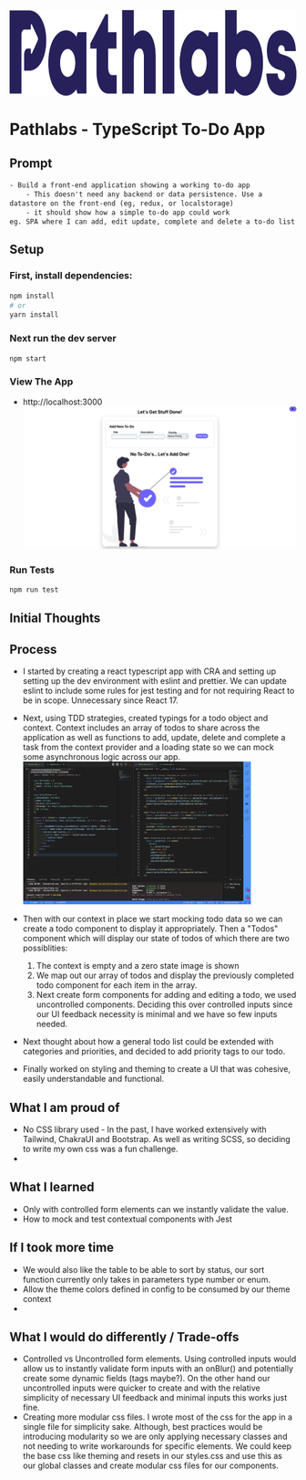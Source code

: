 <img src="./.github/images/pathlabs.png" height="150px" alt='logo'></img>

# Pathlabs - TypeScript To-Do App

## Prompt

```
- Build a front-end application showing a working to-do app
    - This doesn't need any backend or data persistence. Use a datastore on the front-end (eg, redux, or localstorage)
    - it should show how a simple to-do app could work
eg. SPA where I can add, edit update, complete and delete a to-do list
```

## Setup

### First, install dependencies:

```bash
npm install
# or
yarn install
```

### Next run the dev server

```bash
npm start
```

### View The App

- http://localhost:3000  
  <img src="./.github/images/pathlabtodoimg.png" height="250px" alt='app preview'></img>

### Run Tests

```bash
npm run test
```

## Initial Thoughts

## Process

- I started by creating a react typescript app with CRA and setting up setting up the dev environment with eslint and prettier. We can update eslint to include some rules for jest testing and for not requiring React to be in scope. Unnecessary since React 17.

- Next, using TDD strategies, created typings for a todo object and context. Context includes an array of todos to share across the application as well as functions to add, update, delete and complete a task from the context provider and a loading state so we can mock some asynchronous logic across our app.  
  <img src="./.github/images/tdd.png" height="250px" alt='Tdd setup'></img>

- Then with our context in place we start mocking todo data so we can create a todo component to display it appropriately. Then a "Todos" component which will display our state of todos of which there are two possiblities:
  1. The context is empty and a zero state image is shown
  2. We map out our array of todos and display the previously completed todo
     component for each item in the array.
  3. Next create form components for adding and editing a todo, we used uncontrolled components. Deciding this over controlled inputs since our UI feedback necessity is minimal and we have so few inputs needed.
- Next thought about how a general todo list could be extended with categories and priorities, and decided to add priority tags to our todo.
- Finally worked on styling and theming to create a UI that was cohesive, easily understandable and functional.

## What I am proud of

- No CSS library used - In the past, I have worked extensively with Tailwind, ChakraUI and Bootstrap. As well as writing SCSS, so deciding to write my own css was a fun challenge.
-

## What I learned

- Only with controlled form elements can we instantly validate the value.
- How to mock and test contextual components with Jest

## If I took more time

- We would also like the table to be able to sort by status, our sort function currently only takes in parameters type number or enum.
- Allow the theme colors defined in config to be consumed by our theme context
-

## What I would do differently / Trade-offs

- Controlled vs Uncontrolled form elements. Using controlled inputs would allow us to instantly validate form inputs with an onBlur() and potentially create some dynamic fields (tags maybe?). On the other hand our uncontrolled inputs were quicker to create and with the relative simplicity of necessary UI feedback and minimal inputs this works just fine.
- Creating more modular css files. I wrote most of the css for the app in a single file for simplicity sake. Although, best practices would be introducing modularity so we are only applying necessary classes and not needing to write workarounds for specific elements. We could keep the base css like theming and resets in our styles.css and use this as our global classes and create modular css files for our components.
